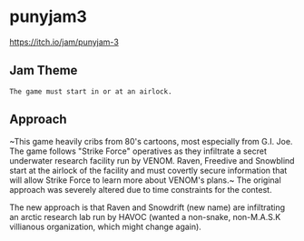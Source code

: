 # punyjam3
https://itch.io/jam/punyjam-3

## Jam Theme
`The game must start in or at an airlock.`

## Approach
~This game heavily cribs from 80's cartoons, most especially from G.I. Joe. The game follows "Strike Force" operatives as they infiltrate a secret underwater research facility run by VENOM. Raven, Freedive and Snowblind start at the airlock of the facility and must covertly secure information that will allow Strike Force to learn more about VENOM's plans.~
The original approach was severely altered due to time constraints for the contest.

The new approach is that Raven and Snowdrift (new name) are infiltrating an arctic research lab run by HAVOC (wanted a non-snake, non-M.A.S.K villianous organization, which might change again).
